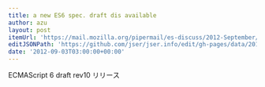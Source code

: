 ```yaml
---
title: a new ES6 spec. draft dis available
author: azu
layout: post
itemUrl: 'https://mail.mozilla.org/pipermail/es-discuss/2012-September/025219.html'
editJSONPath: 'https://github.com/jser/jser.info/edit/gh-pages/data/2012/09/index.json'
date: '2012-09-03T03:00:00+00:00'
---
```

ECMAScript 6 draft rev10 リリース
